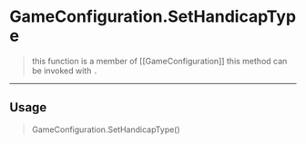 # GameConfiguration.SetHandicapType
> this function is a member of [[GameConfiguration]]
> this method can be invoked with `.`
-----
## Usage
> GameConfiguration.SetHandicapType()
